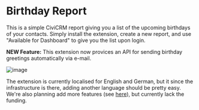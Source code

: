 # Birthday Report

This is a simple CiviCRM report giving you a list of the upcoming birthdays of
your contacts. Simply install the extension, create a new report, and use
"Available for Dashboard" to give you the list upon login.

**NEW Feature:** This extension now provices an API for sending birthday greetings automatically via e-mail.

![image](https://civicrm.org/sites/civicrm.org/files/birthday_report.png)

The extension is currently localised for English and German, but it since the
infrastructure is there, adding another language should be pretty easy. We're
also planning add more features (see
[here](https://github.com/systopia/de.systopia.birthdays/issues)), but currently
lack the funding.
